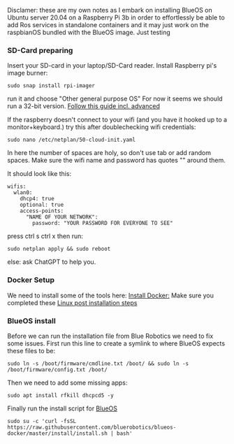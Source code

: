 Disclamer: these are my own notes as I embark on installing BlueOS on Ubuntu server 20.04 on a Raspberry Pi 3b in order to effortlessly be able to add Ros services in standalone containers and it may just work on the raspbianOS bundled with the BlueOS image. Just testing

### SD-Card preparing
Insert your SD-card in your laptop/SD-Card reader.
Install Raspberry pi's image burner:
```
sudo snap install rpi-imager
```
run it and choose "Other general purpose  OS" For now it seems we should run a 32-bit version.
[Follow this guide incl. advanced](https://ubuntu.com/tutorials/how-to-install-ubuntu-on-your-raspberry-pi#2-prepare-the-sd-card)


If the raspberry doesn't connect to your wifi (and you have it hooked up to a monitor+keyboard.) try this after doublechecking wifi credentials:
```
sudo nano /etc/netplan/50-cloud-init.yaml
```
In here the number of spaces are holy, so don't use tab or add random spaces. Make sure the wifi name and password has quotes "" around them.

It should look like this:
```
wifis:
  wlan0:
    dhcp4: true
    optional: true
    access-points:
      "NAME OF YOUR NETWORK":
        password: "YOUR PASSWORD FOR EVERYONE TO SEE"
```

press
ctrl s
ctrl x
then run: 
```
sudo netplan apply && sudo reboot
```
else: ask ChatGPT to help you. 

### Docker Setup
We need to install some of the tools here:
[Install Docker:](https://docs.docker.com/engine/install/ubuntu/#install-using-the-repository)
Make sure you completed these [Linux post installation steps ](https://docs.docker.com/engine/install/linux-postinstall/)

### BlueOS install
Before we can run the installation file from Blue Robotics we need to fix some issues.
First run this line to create a symlink to where BlueOS expects these files to be:
```
sudo ln -s /boot/firmware/cmdline.txt /boot/ && sudo ln -s /boot/firmware/config.txt /boot/
```
Then we need to add some missing apps:
```
sudo apt install rfkill dhcpcd5 -y
```
Finally run the install script for [BlueOS](https://github.com/bluerobotics/BlueOS-docker/tree/master/install)
```
sudo su -c 'curl -fsSL https://raw.githubusercontent.com/bluerobotics/blueos-docker/master/install/install.sh | bash'
```
